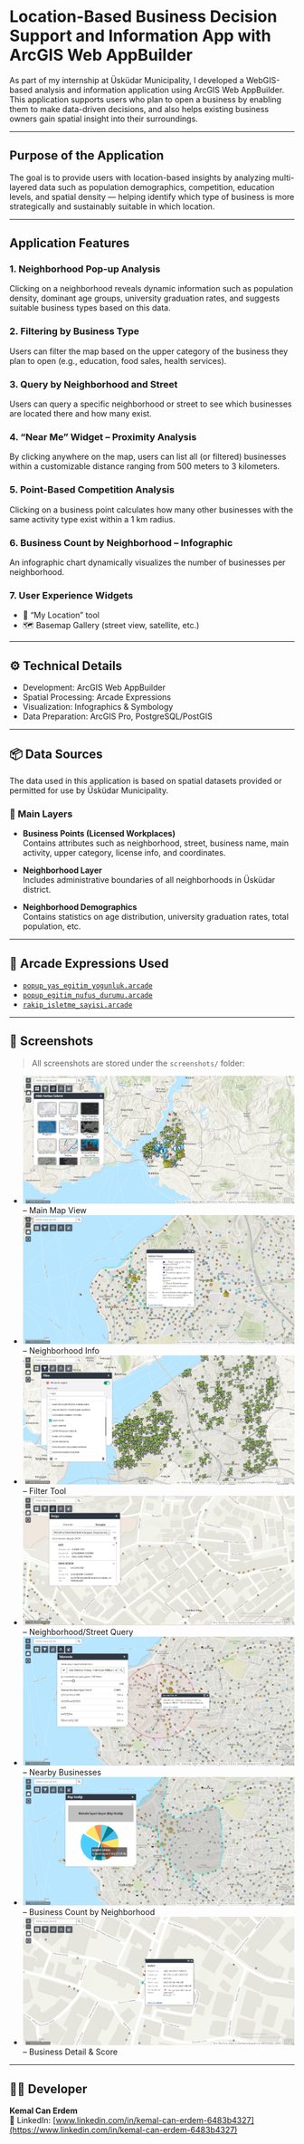 # Location-Based Business Decision Support and Information App with ArcGIS Web AppBuilder

As part of my internship at Üsküdar Municipality, I developed a WebGIS-based analysis and information application using ArcGIS Web AppBuilder. This application supports users who plan to open a business by enabling them to make data-driven decisions, and also helps existing business owners gain spatial insight into their surroundings.

---

## Purpose of the Application

The goal is to provide users with location-based insights by analyzing multi-layered data such as population demographics, competition, education levels, and spatial density — helping identify which type of business is more strategically and sustainably suitable in which location.

---

## Application Features

### 1. Neighborhood Pop-up Analysis  
Clicking on a neighborhood reveals dynamic information such as population density, dominant age groups, university graduation rates, and suggests suitable business types based on this data.

### 2. Filtering by Business Type  
Users can filter the map based on the upper category of the business they plan to open (e.g., education, food sales, health services).

### 3. Query by Neighborhood and Street  
Users can query a specific neighborhood or street to see which businesses are located there and how many exist.

### 4. “Near Me” Widget – Proximity Analysis  
By clicking anywhere on the map, users can list all (or filtered) businesses within a customizable distance ranging from 500 meters to 3 kilometers.

### 5. Point-Based Competition Analysis  
Clicking on a business point calculates how many other businesses with the same activity type exist within a 1 km radius.

### 6. Business Count by Neighborhood – Infographic  
An infographic chart dynamically visualizes the number of businesses per neighborhood.

### 7. User Experience Widgets  
- 📍 “My Location” tool  
- 🗺️ Basemap Gallery (street view, satellite, etc.)

---

## ⚙️ Technical Details

- Development: ArcGIS Web AppBuilder  
- Spatial Processing: Arcade Expressions  
- Visualization: Infographics & Symbology  
- Data Preparation: ArcGIS Pro, PostgreSQL/PostGIS

---

## 📦 Data Sources

The data used in this application is based on spatial datasets provided or permitted for use by Üsküdar Municipality.

### 🔹 Main Layers

- **Business Points (Licensed Workplaces)**  
  Contains attributes such as neighborhood, street, business name, main activity, upper category, license info, and coordinates.

- **Neighborhood Layer**  
  Includes administrative boundaries of all neighborhoods in Üsküdar district.

- **Neighborhood Demographics**  
  Contains statistics on age distribution, university graduation rates, total population, etc.

---

## 🎲 Arcade Expressions Used

- [`popup_yas_egitim_yogunluk.arcade`](arcade-expressions/popup_yas_egitim_yogunluk.arcade)
- [`popup_egitim_nufus_durumu.arcade`](arcade-expressions/popup_egitim_nufus_durumu.arcade)
- [`rakip_isletme_sayisi.arcade`](arcade-expressions/rakip_isletme_sayisi.arcade)

---

## 📸 Screenshots

> All screenshots are stored under the `screenshots/` folder:

- ![Overview](screenshots/1.genel_harita.png) – Main Map View  
- ![Neighborhood Popup](screenshots/2.mahalle_popup.png) – Neighborhood Info  
- ![Filter](screenshots/3.filtre.png) – Filter Tool  
- ![Query](screenshots/4.sorgu.png) – Neighborhood/Street Query  
- ![Near Me](screenshots/5.nearme.png) – Nearby Businesses  
- ![Chart](screenshots/6.grafik.png) – Business Count by Neighborhood  
- ![Business Popup](screenshots/7.popup_isletme.png) – Business Detail & Score  

---

## 👨‍💻 Developer

**Kemal Can Erdem**  
📧 LinkedIn: [www.linkedin.com/in/kemal-can-erdem-6483b4327](https://www.linkedin.com/in/kemal-can-erdem-6483b4327)


